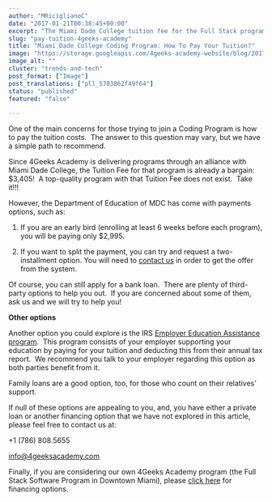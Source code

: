 ```yaml
---
author: "MRiciglianoC"
date: "2017-01-21T00:38:45+00:00"
excerpt: "The Miami Dade College tuition fee for the Full Stack program is already a bargain: $3,405!!"
slug: "pay-tuition-4geeks-academy"
title: "Miami Dade College Coding Program: How To Pay Your Tuition?"
image: "https://storage.googleapis.com/4geeks-academy-website/blog/2017/01/Screen-Shot-2017-05-08-at-11.59.52-PM.png"
image_alt: ""
cluster: "trends-and-tech"
post_format: ["Image"]
post_translations: ["pll_5703862f49f64"]
status: "published"
featured: "false"

---
```


One of the main concerns for those trying to join a Coding Program is how to pay the tuition costs.  The answer to this question may vary, but we have a simple path to recommend.

Since 4Geeks Academy is delivering programs through an alliance with Miami Dade College, the Tuition Fee for that program is already a bargain: $3,405!  A top-quality program with that Tuition Fee does not exist.  Take it!!!

However, the Department of Education of MDC has come with payments options, such as:



 	
  1. If you are an early bird (enrolling at least 6 weeks before each program), you will be paying only $2,995.

 	
  2. If you want to split the payment, you can try and request a two-installment option. You will need to [contact us](admissions@4geeksacademy.com) in order to get the offer from the system.


Of course, you can still apply for a bank loan.  There are plenty of third-party options to help you out.  If you are concerned about some of them, ask us and we will try to help you!

**Other options**

Another option you could explore is the IRS [Employer Education Assistance program](https://www.irs.gov/publications/p15b/ar02.html#en_US_2016_publink1000193755).  This program consists of your employer supporting your education by paying for your tuition and deducting this from their annual tax report.  We recommend you talk to your employer regarding this option as both parties benefit from it.

Family loans are a good option, too, for those who count on their relatives’ support.

If null of these options are appealing to you, and, you have either a private loan or another financing option that we have not explored in this article, please feel free to contact us at:

+1 (786) 808.5655

info@4geeksacademy.com

Finally, if you are considering our own 4Geeks Academy program (the Full Stack Software Program in Downtown Miami), please [click here](http://4geeksacademy.skills.fund/) for financing options.








